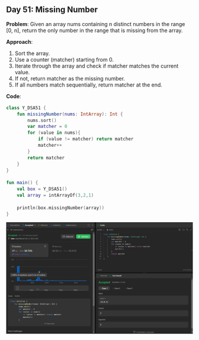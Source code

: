 ## Day 51: Missing Number

**Problem**: Given an array nums containing n distinct numbers in the range [0, n], return the only number in the range that is missing from the array.

**Approach**: 
1. Sort the array.
2. Use a counter (matcher) starting from 0.
3. Iterate through the array and check if matcher matches the current value.
4. If not, return matcher as the missing number.
5. If all numbers match sequentially, return matcher at the end.

**Code**:
```kotlin
class Y_DSA51 {
    fun missingNumber(nums: IntArray): Int {
        nums.sort()
        var matcher = 0
        for (value in nums){
            if (value != matcher) return matcher
            matcher++
        }
        return matcher
    }
}

fun main() {
    val box = Y_DSA51()
    val array = intArrayOf(3,2,1)

    println(box.missingNumber(array))
}
```
![Day 51 Output](./Day51-Screenshot.png)

